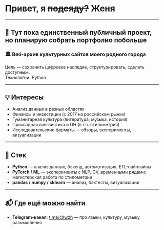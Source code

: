 # Привет, я ~~подсяду?~~ Женя

---

## 📂 Тут пока единственный публичный проект, но планирую собрать портфолио побольше

### 🏛️ Веб-архив культурных сайтов моего родного города  
Цель — сохранить цифровое наследие, структурировать, сделать доступным.  
Технологии: Python

---

## 💡 Интересы

- Анализ данных в разных областях
- Финансы и инвестиции (с 2017 на российском рынке)
- Гуманитарная культура (литература, музыка, история)
- Прикладная лингвистика и DH (в т.ч. стилометрия)
- Исследовательские форматы — обзоры, эксперименты, визуализации

---

## 🧰 Стек

- **Python** — анализ данных, бэкенд, автоматизация, ETL-пайплайны
- **PyTorch / ML** — эксперименты с NLP, CV, временными рядами; магистерская работа по стилометрии
- **pandas / numpy / sklearn** — анализ, бэктесты, визуализации


---

## 📬 Где ещё можно найти

- **Telegram-канал**: [t.me/chwzh](https://t.me/chwzh) — про языки, культуру, музыку, размышления
